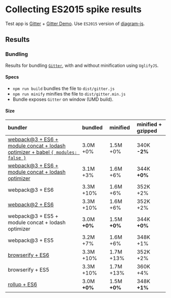 # Collecting ES2015 spike results

Test app is [Gitter](https://github.com/philippfromme/gitter) + [Gitter Demo](https://github.com/philippfromme/gitter-demo).
Use `ES2015` version of [diagram-js](https://github.com/bpmn-io/diagram-js).


## Results

### Bundling

Results for bundling [`Gitter`](https://github.com/philippfromme/gitter/blob/master/src/Gitter.js), with and without minification using `UglifyJS`.

#### Specs

* `npm run build` bundles the file to `dist/gitter.js`
* `npm run minify` minifies the file to `dist/gitter.min.js`
* Bundle exposes `Gitter` on window (UMD build).


#### Size

| bundler | bundled | minified | minified + gzipped |  
|:---|:---|:---|:---|
| [webpack@3 + ES6 + module concat + lodash optimizer + babel `{ modules: false }`](https://github.com/philippfromme/gitter/tree/ES2015) | 3.0M +0% | 1.5M +0% | 340K __-2%__ |
| [webpack@3 + ES6 + module concat + lodash optimizer](https://github.com/philippfromme/gitter/tree/ES2015) | 3.1M +3% | 1.6M +6% | 344K __+0%__ |
| webpack@3 + ES6 | 3.3M +10% | 1.6M +6% | 352K +2% |
| [webpack@2 + ES6](https://github.com/philippfromme/gitter/tree/ES2015-webpack) | 3.3M +10% | 1.6M +6% | 352K +2% |
| webpack@3 + ES5 + module concat + lodash optimizer | 3.0M __+0%__| 1.5M __+0%__ | 344K __+0%__ |
| webpack@3 + ES5                 | 3.2M +7% | 1.6M +6%| 348K +1% |
| [browserify + ES6](https://github.com/philippfromme/gitter/tree/ES2015-browserify)              | 3.3M +10%| 1.7M +13%| 352K +2% |
| browserify + ES5              | 3.3M +10% | 1.7M +13% | 360K +4% |
| [rollup + ES6](https://github.com/philippfromme/gitter/tree/ES2015-rollup)                  | 3.0M __+0%__ | 1.5M __+0%__ | 348K __+1%__ |
